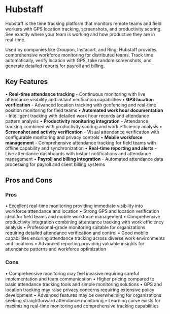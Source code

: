# Hubstaff

Hubstaff is the time tracking platform that monitors remote teams and field workers with GPS location tracking, screenshots, and productivity scoring. See exactly where your team is working and how productive they are in real-time.

Used by companies like Groupon, Instacart, and Ring, Hubstaff provides comprehensive workforce monitoring for distributed teams. Track time automatically, verify location with GPS, take random screenshots, and generate detailed reports for payroll and billing.

## Key Features

• **Real-time attendance tracking** - Continuous monitoring with live attendance visibility and instant verification capabilities
• **GPS location verification** - Advanced location tracking with geofencing and real-time position monitoring for field teams
• **Automated work hour documentation** - Intelligent tracking with detailed work hour records and attendance pattern analysis
• **Productivity monitoring integration** - Attendance tracking combined with productivity scoring and work efficiency analysis
• **Screenshot and activity verification** - Visual attendance verification with configurable monitoring and privacy controls
• **Mobile workforce management** - Comprehensive attendance tracking for field teams with offline capability and synchronization
• **Real-time reporting and alerts** - Live attendance dashboards with instant notifications and attendance management
• **Payroll and billing integration** - Automated attendance data processing for payroll and client billing systems

## Pros and Cons

### Pros
• Excellent real-time monitoring providing immediate visibility into workforce attendance and location
• Strong GPS and location verification ideal for field teams and mobile workforce management
• Comprehensive productivity integration combining attendance tracking with work efficiency analysis
• Professional-grade monitoring suitable for organizations requiring detailed attendance verification and control
• Good mobile capabilities ensuring attendance tracking across diverse work environments and locations
• Advanced reporting providing valuable insights for attendance patterns and workforce optimization

### Cons
• Comprehensive monitoring may feel invasive requiring careful implementation and team communication
• Higher pricing compared to basic attendance tracking tools and simple monitoring solutions
• GPS and location tracking may raise privacy concerns requiring extensive policy development
• Advanced features may be overwhelming for organizations seeking straightforward attendance monitoring
• Learning curve exists for maximizing real-time monitoring and comprehensive tracking capabilities